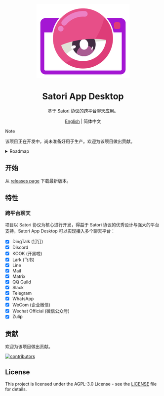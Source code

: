 <div align="center">

[![Satori App for Desktop](./sad-logo.png)](https://github.com/Lipraty/satori-desktop)

# Satori App Desktop

基于 [Satori](https://github.com/satorijs/satori) 协议的跨平台聊天应用。

[English](./README.md) | 简体中文

</div>

> [!NOTE]
> 该项目正在开发中，尚未准备好用于生产。欢迎为该项目做出贡献。

<details>

<summary>Roadmap</summary>

## Roadmap

### Desktop App

- Roadmap: [click here](https://github.com/users/Lipraty/projects/1)
- Todo list: [click here](https://github.com/users/Lipraty/projects/2)

### Satori App Server(SAS)

- Roadmap: TODO
- Todo list: TODO
- Documentation: TODO

### UI Design

- [JSDesign](https://js.design/f/YcrbVO?p=jl2EY3zpvG&mode=design)

## Technologies

- [Cordis](https://github.com/cordiverse/cordis): Meta-Framework for Modern Applications.
- [Satori](https://github.com/satorijs/satori): THe universal messager protocol.
- [Electron](https://www.electronjs.org/): Open-source framework developed and maintained by GitHub.
- [React](https://reactjs.org/): A JavaScript library for building user interfaces.
  - [Foxact](https://foxact.skk.moe/): React component library that is React Hooks/Utils done right.
  - [Zustand](https://zustand-demo.pmnd.rs/): A small, fast and scaleable bearbones state-management solution.
  - [SWR](https://swr.vercel.app/): React Hooks library for data fetching.
- [Shikitor](https://github.com/NWYLZW/shikitor): A simple and lightweight code editor for the web based on shiki.

</details>

## 开始

从 [releases page]() 下载最新版本。

## 特性

### 跨平台聊天

项目以 Satori 协议为核心进行开发，得益于 Satori 协议的优秀设计与强大的平台支持，Satori App Desktop 可以实现接入多个聊天平台：

- [x] DingTalk (钉钉)
- [x] Discord
- [x] KOOK (开黑啦)
- [x] Lark (飞书)
- [x] Line
- [x] Mail
- [x] Matrix
- [x] QQ Guild
- [x] Slack
- [x] Telegram
- [x] WhatsApp
- [x] WeCom (企业微信)
- [x] Wechat Official (微信公众号)
- [x] Zulip

## 贡献

欢迎为该项目做出贡献。

[![contributors](https://contrib.rocks/image?repo=Lipraty/satori-desktop)](https://github.com/Lipraty/satori-desktop/graphs/contributors)

## License

This project is licensed under the AGPL-3.0 License - see the [LICENSE](LICENSE) file for details.
